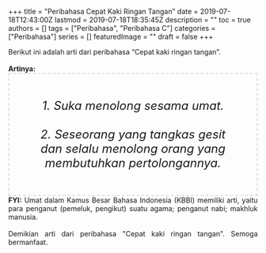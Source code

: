 +++
title = "Peribahasa Cepat Kaki Ringan Tangan"
date = 2019-07-18T12:43:00Z
lastmod = 2019-07-18T18:35:45Z
description = ""
toc = true
authors = []
tags = ["Peribahasa", "Peribahasa C"]
categories = ["Peribahasa"]
series = []
featuredImage = ""
draft = false
+++

<div dir="ltr" style="text-align: left;" trbidi="on"><div style="text-align: justify;">Berikut ini adalah arti dari peribahasa “Cepat kaki ringan tangan”.</div><br /><div style="text-align: justify;"><b>Artinya:</b></div><div style="border: 2px dashed #ddd; font-size: 24px; height: auto; margin: 0 auto; padding: 50px; text-align: center; width: auto;"><i>1. Suka menolong sesama umat.<br /><br />2. Seseorang yang tangkas gesit dan selalu menolong orang yang membutuhkan pertolongannya.</i></div><div style="text-align: justify;"><b>FYI:</b> Umat dalam Kamus Besar Bahasa Indonesia (KBBI) memiliki arti, yaitu para penganut (pemeluk, pengikut) suatu agama; penganut nabi; makhluk manusia.<br /><br /></div><div style="text-align: justify;">Demikian arti dari peribahasa "Cepat kaki ringan tangan". Semoga bermanfaat.</div></div>
